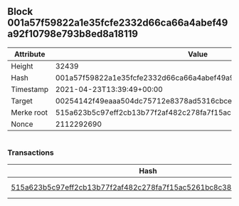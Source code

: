 ## Block 001a57f59822a1e35fcfe2332d66ca66a4abef49a92f10798e793b8ed8a18119

Attribute | Value
--- | ---
Height | 32439
Hash | 001a57f59822a1e35fcfe2332d66ca66a4abef49a92f10798e793b8ed8a18119
Timestamp | 2021-04-23T13:39:49+00:00
Target | 00254142f49eaaa504dc75712e8378ad5316cbcead634704b3734b6271167cc4
Merke root | 515a623b5c97eff2cb13b77f2af482c278fa7f15ac5261bc8c3805e4e464de98
Nonce | 2112292690

```

```

### Transactions

Hash | Amount
--- | ---
[515a623b5c97eff2cb13b77f2af482c278fa7f15ac5261bc8c3805e4e464de98](515a623b5c97eff2cb13b77f2af482c278fa7f15ac5261bc8c3805e4e464de98.md) | 10.00000000 SKEPTI 
